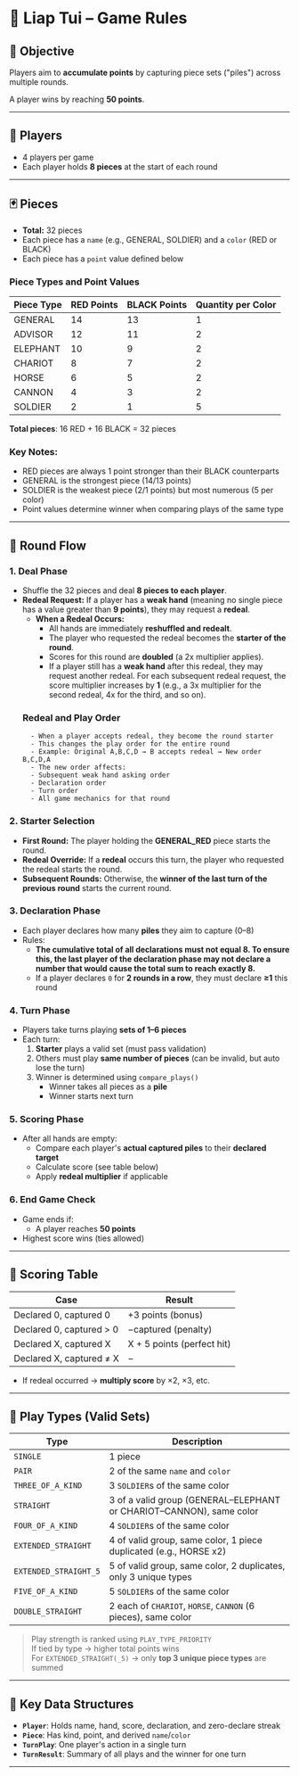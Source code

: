 # 🧠 Liap Tui – Game Rules

## 🎯 Objective

Players aim to **accumulate points** by capturing piece sets ("piles") across multiple rounds.

A player wins by reaching **50 points**.

---

## 👥 Players

- 4 players per game
- Each player holds **8 pieces** at the start of each round

---

## 🃏 Pieces

- **Total:** 32 pieces
- Each piece has a `name` (e.g., GENERAL, SOLDIER) and a `color` (RED or BLACK)
- Each piece has a `point` value defined below

### Piece Types and Point Values

| Piece Type | RED Points | BLACK Points | Quantity per Color |
|------------|------------|--------------|-------------------|
| GENERAL    | 14         | 13           | 1                 |
| ADVISOR    | 12         | 11           | 2                 |
| ELEPHANT   | 10         | 9            | 2                 |
| CHARIOT    | 8          | 7            | 2                 |
| HORSE      | 6          | 5            | 2                 |
| CANNON     | 4          | 3            | 2                 |
| SOLDIER    | 2          | 1            | 5                 |

**Total pieces**: 16 RED + 16 BLACK = 32 pieces

### Key Notes:
- RED pieces are always 1 point stronger than their BLACK counterparts
- GENERAL is the strongest piece (14/13 points)
- SOLDIER is the weakest piece (2/1 points) but most numerous (5 per color)
- Point values determine winner when comparing plays of the same type

---

## 🔄 Round Flow

### 1. Deal Phase

- Shuffle the 32 pieces and deal **8 pieces to each player**.
- **Redeal Request:** If a player has a **weak hand** (meaning no single piece has a value greater than **9 points**), they may request a **redeal**.
    - **When a Redeal Occurs:**
        - All hands are immediately **reshuffled and redealt**.
        - The player who requested the redeal becomes the **starter of the round**.
        - Scores for this round are **doubled** (a 2x multiplier applies).
        - If a player still has a **weak hand** after this redeal, they may request another redeal. For each subsequent redeal request, the score multiplier increases by **1** (e.g., a 3x multiplier for the second redeal, 4x for the third, and so on).
    ### Redeal and Play Order
        - When a player accepts redeal, they become the round starter
        - This changes the play order for the entire round
        - Example: Original A,B,C,D → B accepts redeal → New order B,C,D,A
        - The new order affects:
        - Subsequent weak hand asking order
        - Declaration order
        - Turn order
        - All game mechanics for that round

### 2. Starter Selection
- **First Round:** The player holding the **GENERAL_RED** piece starts the round.
- **Redeal Override:** If a **redeal** occurs this turn, the player who requested the redeal starts the round.
- **Subsequent Rounds:** Otherwise, the **winner of the last turn of the previous round** starts the current round.

### 3. Declaration Phase

- Each player declares how many **piles** they aim to capture (0–8)
- Rules:
    - **The cumulative total of all declarations must not equal 8. To ensure this, the last player of the declaration phase may not declare a number that would cause the total sum to reach exactly 8.**
    - If a player declares `0` for **2 rounds in a row**, they must declare **≥1** this round

### 4. Turn Phase

- Players take turns playing **sets of 1–6 pieces**
- Each turn:
    1. **Starter** plays a valid set (must pass validation)
    2. Others must play **same number of pieces** (can be invalid, but auto lose the turn)
    3. Winner is determined using `compare_plays()`
        - Winner takes all pieces as a **pile**
        - Winner starts next turn

### 5. Scoring Phase

- After all hands are empty:
    - Compare each player's **actual captured piles** to their **declared target**
    - Calculate score (see table below)
    - Apply **redeal multiplier** if applicable

### 6. End Game Check

- Game ends if:
    - A player reaches **50 points**
- Highest score wins (ties allowed)

---

## 🧮 Scoring Table

| Case | Result |
| --- | --- |
| Declared 0, captured 0 | +3 points (bonus) |
| Declared 0, captured > 0 | −captured (penalty) |
| Declared X, captured X | X + 5 points (perfect hit) |
| Declared X, captured ≠ X | − |
- If redeal occurred → **multiply score** by ×2, ×3, etc.

---

## 🧠 Play Types (Valid Sets)

| Type | Description |
| --- | --- |
| `SINGLE` | 1 piece |
| `PAIR` | 2 of the same `name` and `color` |
| `THREE_OF_A_KIND` | 3 `SOLDIER`s of the same color |
| `STRAIGHT` | 3 of a valid group (GENERAL–ELEPHANT or CHARIOT–CANNON), same color |
| `FOUR_OF_A_KIND` | 4 `SOLDIER`s of the same color |
| `EXTENDED_STRAIGHT` | 4 of valid group, same color, 1 piece duplicated (e.g., HORSE x2) |
| `EXTENDED_STRAIGHT_5` | 5 of valid group, same color, 2 duplicates, only 3 unique types |
| `FIVE_OF_A_KIND` | 5 `SOLDIER`s of the same color |
| `DOUBLE_STRAIGHT` | 2 each of `CHARIOT`, `HORSE`, `CANNON` (6 pieces), same color |

> Play strength is ranked using `PLAY_TYPE_PRIORITY`  
> If tied by type → higher total points wins  
> For `EXTENDED_STRAIGHT(_5)` → only **top 3 unique piece types** are summed

---

## 🧠 Key Data Structures

- **`Player`**: Holds name, hand, score, declaration, and zero-declare streak
- **`Piece`**: Has kind, point, and derived `name`/`color`
- **`TurnPlay`**: One player's action in a single turn
- **`TurnResult`**: Summary of all plays and the winner for one turn

---
